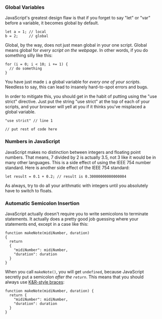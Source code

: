 ### Global Variables

JavaScript's greatest design flaw is that if you forget to say "let" or "var"
before a variable, it becomes global by default.

    let a = 1; // local
	b = 2;     // global

Global, by the way, does not just mean global in your one script.  Global means
global for *every script on the webpage*.  In other words, if you do something
silly like this:

    for (i = 0; i < 10; i += 1) {
      // do something
    }

You have just made `i` a global variable for *every one of your scripts*.
Needless to say, this can lead to insanely hard-to-spot errors and bugs.

In order to mitigate this, you should get in the habit of putting using the
"use strict" directive.  Just put the string "use strict" at the top of each of
your scripts, and your browser will yell at you if it thinks you've misplaced a
global variable.

    "use strict" // line 1

	// put rest of code here


### Numbers in JavaScript

JavaScript makes no distinction between integers and floating point numbers.
That means, 7 divided by 2 is actually 3.5, not 3 like it would be in many
other languages.  This is a side effect of using the IEEE 754 number standard.
Here is another side effect of the IEEE 754 standard:

    let result = 0.1 + 0.2; // result is 0.30000000000000004

As always, try to do all your arithmatic with integers until you absolutely
have to switch to floats.


### Automatic Semicolon Insertion

JavaScript actually doesn't require you to write semicolons to terminate statements.
It actually does a pretty good job guessing where your statements end, except in a
case like this:

    function makeNote(midiNumber, duration)
    {
      return
      {
        "midiNumber": midiNumber,
        "duration": duration
      }
    }

When you call `makeNote()`, you will get `undefined`, because JavaScript secretly put a semicolon
*after the `return`*.  This means that you should always use [K&R-style
braces](https://en.wikipedia.org/wiki/Indentation_style#K&R):

    function makeNote(midiNumber, duration) {
      return {
        "midiNumber": midiNumber,
        "duration": duration
      }
    }
